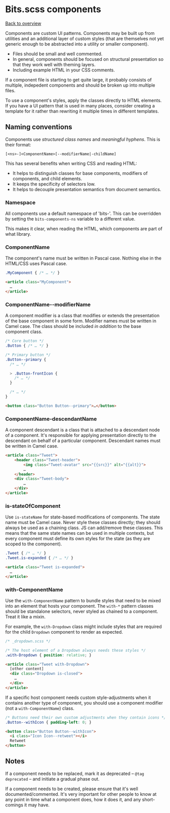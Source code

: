 # Bits.scss components

[Back to overview](overview.md)

Components are custom UI patterns. Components may be built up from
utilities and an additional layer of custom styles (that are themselves not yet
generic enough to be abstracted into a utility or smaller component).

* Files should be small and well commented.
* In general, components should be focused on structural presentation so that
  they work well with theming layers.
* Including example HTML in your CSS comments.

If a component file is starting to get quite large, it probably consists of
multiple, indepedent components and should be broken up into multiple files.

To use a component's styles, apply the classes directly to HTML elements. If
you have a UI pattern that is used in many places, consider creating a template
for it rather than rewriting it multiple times in different templates.

## Naming conventions

Components use _structured class names_ and _meaningful hyphens_. This is their
format:

```
[<ns>-]<ComponentName>[--modifierName|-childName]
```

This has several benefits when writing CSS and reading HTML:

* It helps to distinguish classes for base components, modifiers of components,
  and child elements.
* It keeps the specificity of selectors low.
* It helps to decouple presentation semantics from document semantics.

### Namespace

All components use a default namespace of 'bits-'. This can be
overridden by setting the `bits-components-ns` variable to a different value.

This makes it clear, when reading the HTML, which components are part of what
library.

### ComponentName

The component's name must be written in Pascal case. Nothing else in the
HTML/CSS uses Pascal case.

```css
.MyComponent { /* … */ }
```

```html
<article class="MyComponent">
  …
</article>
```

### ComponentName--modifierName

A component modifier is a class that modifies or extends the presentation of
the base component in some form. Modifier names must be written in Camel
case. The class should be included _in addition_ to the base component class.

```scss
/* Core button */
.Button { /* … */ }

/* Primary button */
.Button--primary {
  /* … */

  > .Button-frontIcon {
    /* … */
  }

  /* … */
}
```

```html
<button class="Button Button--primary">…</button>
```

### ComponentName-descendantName

A component descendant is a class that is attached to a descendant node of a
component. It's responsible for applying presentation directly to the
descendant on behalf of a particular component. Descendant names must be
written in Camel case.

```html
<article class="Tweet">
    <header class="Tweet-header">
        <img class="Tweet-avatar" src="{{src}}" alt="{{alt}}">
        …
    </header>
    <div class="Tweet-body">
        …
    </div>
</article>
```

### is-stateOfComponent

Use `is-stateName` for state-based modifications of components. The state name
must be Camel case. Never style these classes directly; they should always be
used as a chaining class. JS can add/remove these classes. This means that the
same state names can be used in multiple contexts, but every component must
define its own styles for the state (as they are scoped to the component).

```css
.Tweet { /* … */ }
.Tweet.is-expanded { /* … */ }
```

```html
<article class="Tweet is-expanded">
  …
</article>
```

### with-ComponentName

Use the `with-ComponentName` pattern to bundle styles that need to be mixed
into an element that hosts your component. The `with-*` pattern classes should
be standalone selectors, never styled as chained to a component. Treat it like
a mixin.

For example, the `with-Dropdown` class might include styles that are required
for the child `Dropdown` component to render as expected.

```scss
/* _dropdown.scss */

/* The host element of a Dropdown always needs these styles */
.with-Dropdown { position: relative; }
```

```html
<article class="Tweet with-Dropdown">
  [other content]
  <div class="Dropdown is-closed">
    …
  </div>
</article>
```

If a specific host component needs custom style-adjustments when it contains
another type of component, you should use a component modifier (not a
`with-ComponentName`) class.

```css
/* Buttons need their own custom adjustments when they contain icons */
.Button--withIcon { padding-left: 0; }
```

```html
<button class="Button Button--withIcon">
  <i class="Icon Icon--retweet"></i>
  Retweet
</button>
```

## Notes

If a component needs to be replaced, mark it as deprecated – `@tag
deprecated` – and initiate a gradual phase out.

If a component needs to be created, please ensure that it's well
documented/commented. It's very important for other people to know at any point
in time what a component does, how it does it, and any short-comings it may
have.
